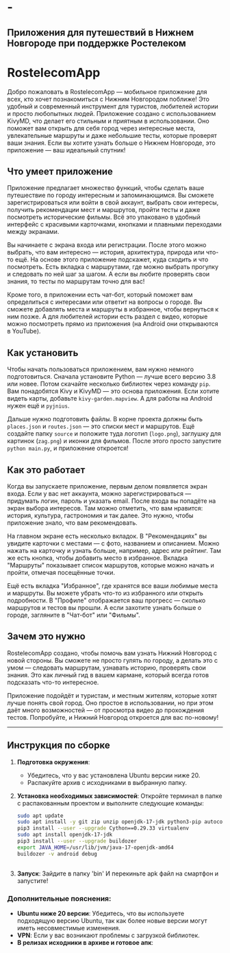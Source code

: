 # -
Приложения для путешествий в Нижнем Новгороде при поддержке Ростелеком
---

# RostelecomApp

Добро пожаловать в RostelecomApp — мобильное приложение для всех, кто хочет познакомиться с Нижним Новгородом поближе! Это удобный и современный инструмент для туристов, любителей истории и просто любопытных людей. Приложение создано с использованием KivyMD, что делает его стильным и приятным в использовании. Оно поможет вам открыть для себя город через интересные места, увлекательные маршруты и даже небольшие тесты, которые проверят ваши знания. Если вы хотите узнать больше о Нижнем Новгороде, это приложение — ваш идеальный спутник!

## Что умеет приложение

Приложение предлагает множество функций, чтобы сделать ваше путешествие по городу интересным и запоминающимся. Вы сможете зарегистрироваться или войти в свой аккаунт, выбрать свои интересы, получить рекомендации мест и маршрутов, пройти тесты и даже посмотреть исторические фильмы. Всё это упаковано в удобный интерфейс с красивыми карточками, кнопками и плавными переходами между экранами.

Вы начинаете с экрана входа или регистрации. После этого можно выбрать, что вам интересно — история, архитектура, природа или что-то ещё. На основе этого приложение подскажет, куда сходить и что посмотреть. Есть вкладка с маршрутами, где можно выбрать прогулку и следовать по ней шаг за шагом. А если вы любите проверять свои знания, то тесты по маршрутам точно для вас!

Кроме того, в приложении есть чат-бот, который поможет вам определиться с интересами или ответит на вопросы о городе. Вы сможете добавлять места и маршруты в избранное, чтобы вернуться к ним позже. А для любителей истории есть раздел с видео, которые можно посмотреть прямо из приложения (на Android они открываются в YouTube).

## Как установить

Чтобы начать пользоваться приложением, вам нужно немного подготовиться. Сначала установите Python — лучше всего версию 3.8 или новее. Потом скачайте несколько библиотек через команду `pip`. Вам понадобятся Kivy и KivyMD — это основа приложения. Если хотите видеть карты, добавьте `kivy-garden.mapview`. А для работы на Android нужен ещё и `pyjnius`.

Дальше нужно подготовить файлы. В корне проекта должны быть `places.json` и `routes.json` — это списки мест и маршрутов. Ещё создайте папку `source` и положите туда логотип (`logo.png`), заглушку для картинок (`zag.png`) и иконки для фильмов. После этого просто запустите `python main.py`, и приложение откроется!

## Как это работает

Когда вы запускаете приложение, первым делом появляется экран входа. Если у вас нет аккаунта, можно зарегистрироваться — придумать логин, пароль и указать email. После входа вы попадёте на экран выбора интересов. Там можно отметить, что вам нравится: история, культура, гастрономия и так далее. Это нужно, чтобы приложение знало, что вам рекомендовать.

На главном экране есть несколько вкладок. В "Рекомендациях" вы увидите карточки с местами — с фото, названием и описанием. Можно нажать на карточку и узнать больше, например, адрес или рейтинг. Там же есть кнопка, чтобы добавить место в избранное. Вкладка "Маршруты" показывает список маршрутов, которые можно начать и пройти, отмечая посещённые точки.

Ещё есть вкладка "Избранное", где хранятся все ваши любимые места и маршруты. Вы можете убрать что-то из избранного или открыть подробности. В "Профиле" отображается ваш прогресс — сколько маршрутов и тестов вы прошли. А если захотите узнать больше о городе, загляните в "Чат-бот" или "Фильмы".


## Зачем это нужно

RostelecomApp создано, чтобы помочь вам узнать Нижний Новгород с новой стороны. Вы сможете не просто гулять по городу, а делать это с умом — следовать маршрутам, узнавать историю, проверять свои знания. Это как личный гид в вашем кармане, который всегда готов подсказать что-то интересное.

Приложение подойдёт и туристам, и местным жителям, которые хотят лучше понять свой город. Оно простое в использовании, но при этом даёт много возможностей — от просмотра видео до прохождения тестов. Попробуйте, и Нижний Новгород откроется для вас по-новому!

---
## Инструкция по сборке

1. **Подготовка окружения**:
   - Убедитесь, что у вас установлена Ubuntu версии ниже 20.
   - Распакуйте архив с исходниками в выбранную папку.

2. **Установка необходимых зависимостей**:
   Откройте терминал в папке с распакованным проектом и выполните следующие команды:

   ```bash
   sudo apt update
   sudo apt install -y git zip unzip openjdk-17-jdk python3-pip autoconf libtool pkg-config zlib1g-dev libncurses5-dev libncursesw5-dev libtinfo5 cmake libffi-dev libssl-dev
   pip3 install --user --upgrade Cython==0.29.33 virtualenv
   sudo apt install openjdk-17-jdk
   pip3 install --user --upgrade buildozer
   export JAVA_HOME=/usr/lib/jvm/java-17-openjdk-amd64
   buildozer -v android debug
    
3. **Запуск**:
   Зайдите в папку 'bin' И перекиньте apk файл на смартфон и запустите!


### Дополнительные пояснения:
- **Ubuntu ниже 20 версии**: Убедитесь, что вы используете подходящую версию Ubuntu, так как более новые версии могут иметь несовместимые изменения.
- **VPN**: Если у вас возникают проблемы с загрузкой библиотек.
- **В релизах исходники в архиве и готовое апк**:

